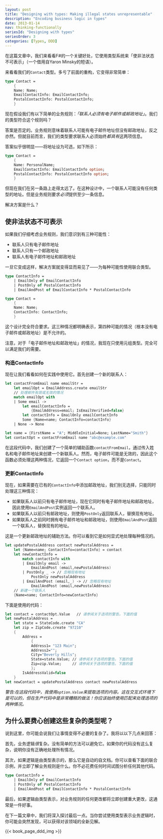 ```yaml
---
layout: post
title: "Designing with types: Making illegal states unrepresentable"
description: "Encoding business logic in types"
date: 2013-01-14
nav: thinking-functionally
seriesId: "Designing with types"
seriesOrder: 3
categories: [Types, DDD]
---
```


在这篇文章中，我们来看看F\#的一个关键好处，它使用类型系统来「使非法状态不可表示」（一个借用自Yaron Minsky的短语）。

来看看我们的`Contact`类型。多亏了前面的重构，它变得非常简单：

```fsharp
type Contact =
    {
    Name: Name;
    EmailContactInfo: EmailContactInfo;
    PostalContactInfo: PostalContactInfo;
    }
```

现在假设我们有以下简单的业务规则：*「联系人必须有电子邮件或邮政地址」*。我们的类型符合这个规则吗？

答案是否定的。业务规则意味着联系人可能有电子邮件地址但没有邮政地址，反之亦然。但就目前而言，我们的类型要求联系人必须始终*都具有*这两项信息。

答案似乎很明显——将地址设为可选，如下所示：

```fsharp
type Contact =
    {
    Name: PersonalName;
    EmailContactInfo: EmailContactInfo option;
    PostalContactInfo: PostalContactInfo option;
    }
```

但现在我们在另一条路上走得太远了。在这种设计中，一个联系人可能没有任何类型的地址。但是业务规则要求*必须*提供至少一条信息。

解决方案是什么？

## 使非法状态不可表示 ##

如果我们仔细考虑业务规则，我们意识到有三种可能性：

* 联系人只有电子邮件地址
* 联系人只有一个邮政地址
* 联系人有电子邮件地址和邮政地址

一旦它变成这样，解决方案就变得显而易见了——为每种可能性使用联合类型。

```fsharp
type ContactInfo =
    | EmailOnly of EmailContactInfo
    | PostOnly of PostalContactInfo
    | EmailAndPost of EmailContactInfo * PostalContactInfo

type Contact =
    {
    Name: Name;
    ContactInfo: ContactInfo;
    }
```

这个设计完全符合要求。这三种情况都明确表示，第四种可能的情况（根本没有电子邮件或邮政地址）是不允许的。

注意，对于「电子邮件地址和邮政地址」的情况，我现在只使用元组类型。完全可以满足我们的需要。

### 构造ContactInfo ###

现在让我们看看如何在实践中使用它。首先创建一个新的联系人：

```fsharp
let contactFromEmail name emailStr =
    let emailOpt = EmailAddress.create emailStr
    // 处理邮件有效或无效的情况
    match emailOpt with
    | Some email ->
        let emailContactInfo =
            {EmailAddress=email; IsEmailVerified=false}
        let contactInfo = EmailOnly emailContactInfo
        Some {Name=name; ContactInfo=contactInfo}
    | None -> None

let name = {FirstName = "A"; MiddleInitial=None; LastName="Smith"}
let contactOpt = contactFromEmail name "abc@example.com"
```

在这段代码中，我们创建了一个简单的辅助函数`contactFromEmail`，通过传入姓名和电子邮件地址来创建一个新联系人。然而，电子邮件可能是无效的，因此这个函数必须处理这两种情况，它返回一个`Contact option`，而不是`Contact`。

### 更新ContactInfo ###

现在，如果需要在已有的`ContactInfo`中添加邮政地址，我们别无选择，只能同时处理这三种情况：

* 如果联系人以前只有电子邮件地址，现在它同时有电子邮件地址和邮政地址，因此使用`EmailAndPost`实例返回一个联系人。
* 如果联系人以前只有邮政地址，则使用`PostOnly`返回联系人，替换现有地址。
* 如果联系人之前同时拥有电子邮件地址和邮政地址，则使用`EmailAndPost`返回一个联系人，替换现有的地址。

这是一个更新邮政地址的辅助方法。你可以看到它是如何显式地处理每种情况的。

```fsharp
let updatePostalAddress contact newPostalAddress =
    let {Name=name; ContactInfo=contactInfo} = contact
    let newContactInfo =
        match contactInfo with
        | EmailOnly email ->
            EmailAndPost (email,newPostalAddress)
        | PostOnly _ -> // 忽略现有地址
            PostOnly newPostalAddress
        | EmailAndPost (email,_) -> // 忽略现有地址
            EmailAndPost (email,newPostalAddress)
    // 新建一个联系人
    {Name=name; ContactInfo=newContactInfo}
```

下面是使用的代码：

```fsharp
let contact = contactOpt.Value   // 请参阅关于选项的警告。下面的值
let newPostalAddress =
    let state = StateCode.create "CA"
    let zip = ZipCode.create "97210"
    {
        Address =
            {
            Address1= "123 Main";
            Address2="";
            City="Beverly Hills";
            State=state.Value; // 请参阅关于选项的警告。下面的值
            Zip=zip.Value;     // 请参阅关于选项的警告。下面的值
            };
        IsAddressValid=false
    }
let newContact = updatePostalAddress contact newPostalAddress
```

*警告:在这段代码中，我使用`option.Value`来提取选项的内容。这在交互式环境下是可以的，但在生产代码中是非常糟糕的做法！你应该始终使用匹配来处理选项的两种情况。*

## 为什么要费心创建这些复杂的类型呢？ ##

说到这里，你可能会说我们让事情变得不必要的复杂了。我将以以下几点来回答：

首先，业务逻辑*很*复杂。没有简单的方法可以避免它。如果你的代码没有这么复杂，说明你没有正确地处理所有情况。

其次，如果逻辑是由类型表示的，那么它是自动的自文档。你可以查看下面的联合示例，并立即了解业务规则是什么。你不必花费任何时间试图分析任何其他代码。

```fsharp
type ContactInfo =
    | EmailOnly of EmailContactInfo
    | PostOnly of PostalContactInfo
    | EmailAndPost of EmailContactInfo * PostalContactInfo
```

最后，如果逻辑由类型表示，对业务规则的任何更改都将立即创建重大更改，这通常是一件好事。

在下一篇文章中，我们将深入探讨最后一点。当你尝试使用类型表示业务逻辑时，你可能会突然发现，可以获得对该领域的全新见解。

{{< book_page_ddd_img >}}
